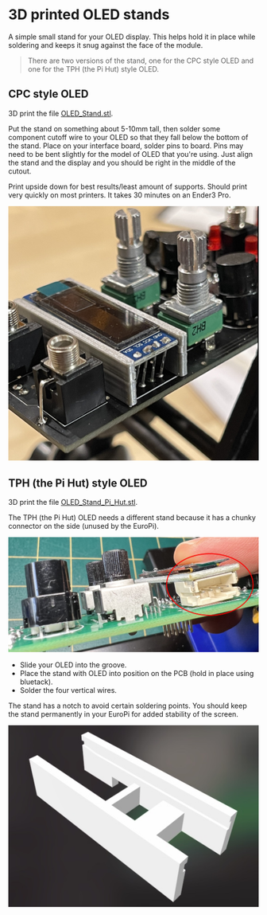 # 3D printed OLED stands

A simple small stand for your OLED display. This helps hold it in place while soldering and keeps it snug against the face of the module. 

> There are two versions of the stand, one for the CPC style OLED and one for the TPH (the Pi Hut) style OLED.

## CPC style OLED

3D print the file [OLED_Stand.stl](OLED_Stand.stl).

Put the stand on something about 5-10mm tall, then solder some component cutoff wire to your OLED so that they fall below the bottom of the stand. Place on your interface board, solder pins to board. Pins may need to be bent slightly for the model of OLED that you're using. Just align the stand and the display and you should be right in the middle of the cutout.

Print upside down for best results/least amount of supports. Should print very quickly on most printers. It takes 30 minutes on an Ender3 Pro.

 <img src="OLED_Stand_01.jpg" width="600" title="OLED Stand">

## TPH (the Pi Hut) style OLED

3D print the file [OLED_Stand_Pi_Hut.stl](OLED_Stand_Pi_Hut.stl).

The TPH (the Pi Hut) OLED needs a different stand because it has a chunky connector on the side (unused by the EuroPi).

 <img src="OLED_Stand_Pi_Hut_01.jpg" width="600" title="OLED Pi Hut style">

- Slide your OLED into the groove. 
- Place the stand with OLED into position on the PCB (hold in place using bluetack).
- Solder the four vertical wires. 

The stand has a notch to avoid certain soldering points. You should keep the stand permanently in your EuroPi for added stability of the screen.

 <img src="OLED_Stand_Pi_Hut_02.jpg" width="600" title="OLED Stand for Pi Hut style">
